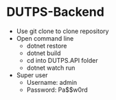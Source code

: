 # DUTPS-Backend
- Use git clone to clone repository
- Open command line
  + dotnet restore
  + dotnet build
  + cd into DUTPS.API folder
  + dotnet watch run
- Super user
  + Username: admin
  + Password: Pa$$w0rd